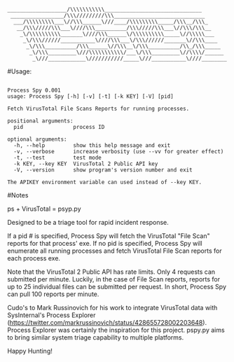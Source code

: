     ___________________/\\\\\\\\\\\_______________________________        
     _________________/\\\/////////\\\_____________________________       
      ___/\\\\\\\\\___\//\\\______\///____/\\\\\\\\\_____/\\\__/\\\_      
       __/\\\/////\\\___\////\\\__________/\\\/////\\\___\//\\\/\\\__     
        _\/\\\\\\\\\\_______\////\\\______\/\\\\\\\\\\_____\//\\\\\___    
         _\/\\\//////___________\////\\\___\/\\\//////_______\//\\\____   
          _\/\\\__________/\\\______\//\\\__\/\\\__________/\\_/\\\_____  
           _\/\\\_________\///\\\\\\\\\\\/___\/\\\_________\//\\\\/______ 
            _\///____________\///////////_____\///___________\////________ 


#Usage:

```

Process Spy 0.001
usage: Process Spy [-h] [-v] [-t] [-k KEY] [-V] [pid]

Fetch VirusTotal File Scans Reports for running processes.

positional arguments:
  pid                process ID

optional arguments:
  -h, --help         show this help message and exit
  -v, --verbose      increase verbosity (use --vv for greater effect)
  -t, --test         test mode
  -k KEY, --key KEY  VirusTotal 2 Public API key
  -V, --version      show program's version number and exit

The APIKEY environment variable can used instead of --key KEY.

```

#Notes

ps + VirusTotal = psyp.py

Designed to be a triage tool for rapid incident response.  

If a pid # is specified, Process Spy will fetch the VirusTotal "File Scan" reports for that process' exe.
If no pid is specified, Process Spy will enumerate all running processes and fetch VirusTotal File Scan reports for each process exe. 

Note that the VirusTotal 2 Public API has rate limits.  Only 4 requests can submitted per minute.  Luckily, in the case of File Scan reports, reports for up to 25 individual files can be submitted per request.  In short, Process Spy can pull 100 reports per minute.

Cudo's to Mark Russinovich for his work to integrate VirusTotal data with SysInternal's Process Explorer (https://twitter.com/markrussinovich/status/428655728002203648). Process Explorer was certainly the inspiration for this project.  pspy.py aims to bring similar system triage capability to multiple platforms.

Happy Hunting!